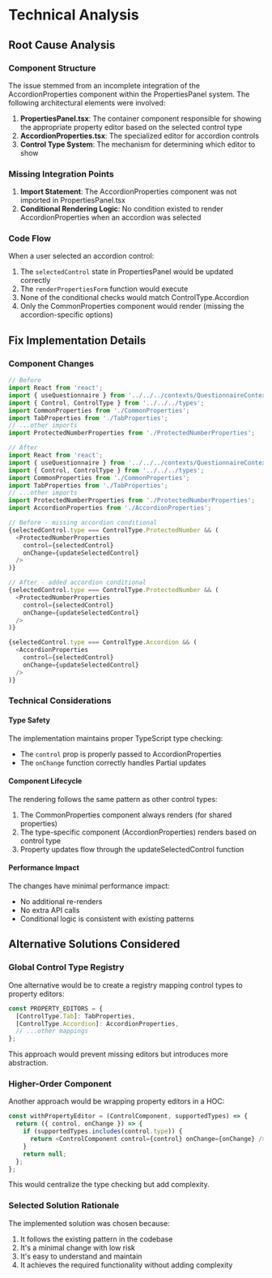 # Technical Analysis

## Root Cause Analysis

### Component Structure
The issue stemmed from an incomplete integration of the AccordionProperties component within the PropertiesPanel system. The following architectural elements were involved:

1. **PropertiesPanel.tsx**: The container component responsible for showing the appropriate property editor based on the selected control type
2. **AccordionProperties.tsx**: The specialized editor for accordion controls
3. **Control Type System**: The mechanism for determining which editor to show

### Missing Integration Points
1. **Import Statement**: The AccordionProperties component was not imported in PropertiesPanel.tsx
2. **Conditional Rendering Logic**: No condition existed to render AccordionProperties when an accordion was selected

### Code Flow
When a user selected an accordion control:
1. The `selectedControl` state in PropertiesPanel would be updated correctly
2. The `renderPropertiesForm` function would execute
3. None of the conditional checks would match ControlType.Accordion
4. Only the CommonProperties component would render (missing the accordion-specific options)

## Fix Implementation Details

### Component Changes
```typescript
// Before
import React from 'react';
import { useQuestionnaire } from '../../../contexts/QuestionnaireContext';
import { Control, ControlType } from '../../../types';
import CommonProperties from './CommonProperties';
import TabProperties from './TabProperties';
// ...other imports
import ProtectedNumberProperties from './ProtectedNumberProperties';

// After
import React from 'react';
import { useQuestionnaire } from '../../../contexts/QuestionnaireContext';
import { Control, ControlType } from '../../../types';
import CommonProperties from './CommonProperties';
import TabProperties from './TabProperties';
// ...other imports
import ProtectedNumberProperties from './ProtectedNumberProperties';
import AccordionProperties from './AccordionProperties';
```

```typescript
// Before - missing accordion conditional
{selectedControl.type === ControlType.ProtectedNumber && (
  <ProtectedNumberProperties
    control={selectedControl}
    onChange={updateSelectedControl}
  />
)}

// After - added accordion conditional
{selectedControl.type === ControlType.ProtectedNumber && (
  <ProtectedNumberProperties
    control={selectedControl}
    onChange={updateSelectedControl}
  />
)}

{selectedControl.type === ControlType.Accordion && (
  <AccordionProperties
    control={selectedControl}
    onChange={updateSelectedControl}
  />
)}
```

### Technical Considerations

#### Type Safety
The implementation maintains proper TypeScript type checking:
- The `control` prop is properly passed to AccordionProperties
- The `onChange` function correctly handles Partial<AccordionControl> updates

#### Component Lifecycle
The rendering follows the same pattern as other control types:
1. The CommonProperties component always renders (for shared properties)
2. The type-specific component (AccordionProperties) renders based on control type
3. Property updates flow through the updateSelectedControl function

#### Performance Impact
The changes have minimal performance impact:
- No additional re-renders
- No extra API calls
- Conditional logic is consistent with existing patterns

## Alternative Solutions Considered

### Global Control Type Registry
One alternative would be to create a registry mapping control types to property editors:
```typescript
const PROPERTY_EDITORS = {
  [ControlType.Tab]: TabProperties,
  [ControlType.Accordion]: AccordionProperties,
  // ...other mappings
};
```

This approach would prevent missing editors but introduces more abstraction.

### Higher-Order Component
Another approach would be wrapping property editors in a HOC:
```typescript
const withPropertyEditor = (ControlComponent, supportedTypes) => {
  return ({ control, onChange }) => {
    if (supportedTypes.includes(control.type)) {
      return <ControlComponent control={control} onChange={onChange} />;
    }
    return null;
  };
};
```

This would centralize the type checking but add complexity.

### Selected Solution Rationale
The implemented solution was chosen because:
1. It follows the existing pattern in the codebase
2. It's a minimal change with low risk
3. It's easy to understand and maintain
4. It achieves the required functionality without adding complexity
